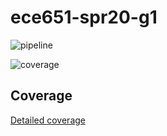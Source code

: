 # ece651-spr20-g1

![pipeline](https://gitlab.oit.duke.edu/NETID/PROJECT/badges/master/pipeline.svg)

![coverage](https://gitlab.oit.duke.edu/NETID/PROJECT/badges/master/coverage.svg?job=test)

## Coverage
[Detailed coverage](https://NETID.pages.oit.duke.edu/PROJECT/dashboard.html)